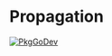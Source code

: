 # Propagation

[![PkgGoDev](https://pkg.go.dev/badge/github.com/grafana/opentelemetry-go/propagation)](https://pkg.go.dev/github.com/grafana/opentelemetry-go/propagation)
